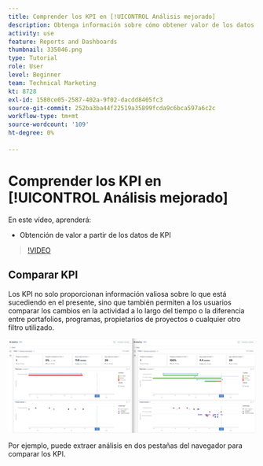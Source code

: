 ```yaml
---
title: Comprender los KPI en [!UICONTROL Análisis mejorado]
description: Obtenga información sobre cómo obtener valor de los datos de KPI sobre lo que está sucediendo en el presente, así como sobre las tendencias del pasado.
activity: use
feature: Reports and Dashboards
thumbnail: 335046.png
type: Tutorial
role: User
level: Beginner
team: Technical Marketing
kt: 8728
exl-id: 1580ce05-2587-402a-9f02-dacdd8405fc3
source-git-commit: 252ba3ba44f22519a35899fcda9c6bca597a6c2c
workflow-type: tm+mt
source-wordcount: '109'
ht-degree: 0%

---
```


# Comprender los KPI en [!UICONTROL Análisis mejorado]

En este vídeo, aprenderá:

* Obtención de valor a partir de los datos de KPI

>[!VIDEO](https://video.tv.adobe.com/v/335046/?quality=12)

## Comparar KPI

Los KPI no solo proporcionan información valiosa sobre lo que está sucediendo en el presente, sino que también permiten a los usuarios comparar los cambios en la actividad a lo largo del tiempo o la diferencia entre portafolios, programas, propietarios de proyectos o cualquier otro filtro utilizado.

![Imagen que muestra dos fichas de navegador una al lado de la otra](assets/section-2-0.png)

Por ejemplo, puede extraer análisis en dos pestañas del navegador para comparar los KPI.
